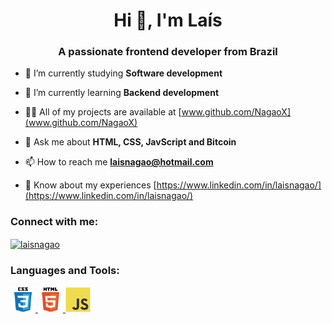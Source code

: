 <h1 align="center">Hi 👋, I'm Laís</h1>
<h3 align="center">A passionate frontend developer from Brazil</h3>

- 🔭 I’m currently studying **Software development**

- 🌱 I’m currently learning **Backend development**

- 👨‍💻 All of my projects are available at [www.github.com/NagaoX](www.github.com/NagaoX)

- 💬 Ask me about **HTML, CSS, JavScript and Bitcoin**

- 📫 How to reach me **laisnagao@hotmail.com**

- 📄 Know about my experiences [https://www.linkedin.com/in/laisnagao/](https://www.linkedin.com/in/laisnagao/)

<h3 align="left">Connect with me:</h3>
<p align="left">
<a href="https://linkedin.com/in/laisnagao" target="blank"><img align="center" src="https://raw.githubusercontent.com/rahuldkjain/github-profile-readme-generator/master/src/images/icons/Social/linked-in-alt.svg" alt="laisnagao" height="30" width="40" /></a>
</p>

<h3 align="left">Languages and Tools:</h3>
<p align="left"> <a href="https://www.w3schools.com/css/" target="_blank" rel="noreferrer"> <img src="https://raw.githubusercontent.com/devicons/devicon/master/icons/css3/css3-original-wordmark.svg" alt="css3" width="40" height="40"/> </a> <a href="https://www.w3.org/html/" target="_blank" rel="noreferrer"> <img src="https://raw.githubusercontent.com/devicons/devicon/master/icons/html5/html5-original-wordmark.svg" alt="html5" width="40" height="40"/> </a> <a href="https://developer.mozilla.org/en-US/docs/Web/JavaScript" target="_blank" rel="noreferrer"> <img src="https://raw.githubusercontent.com/devicons/devicon/master/icons/javascript/javascript-original.svg" alt="javascript" width="40" height="40"/> </a> </p>
